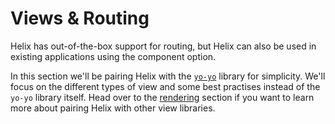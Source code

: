 # Views & Routing

Helix has out-of-the-box support for routing, but Helix can also be used in existing applications using the component option.

In this section we'll be pairing Helix with the [`yo-yo`](https://github.com/maxogden/yo-yo) library for simplicity. We'll focus on the different types of view and some best practises instead of the `yo-yo` library itself. Head over to the [rendering](../Rendering) section if you want to learn more about pairing Helix with other view libraries.
